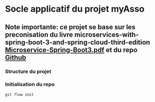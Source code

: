 # Socle applicatif du projet myAsso 

## Note importante: ce projet se base sur les preconisation du livre microservices-with-spring-boot-3-and-spring-cloud-third-edition [Microservice-Spring-Boot3.pdf](docs%2FMicroservice-Spring-Boot3.pdf)  et du repo [Github](https://github.com/mohamed-taman/Springy-Store-Microservices/tree/master)


### Structure du projet 

### Initialisation du repo
    git flow init
